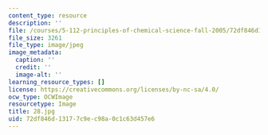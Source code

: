 ```yaml
---
content_type: resource
description: ''
file: /courses/5-112-principles-of-chemical-science-fall-2005/72df846d13177c9ec98a0c1c63d457e6_28.jpg
file_size: 3261
file_type: image/jpeg
image_metadata:
  caption: ''
  credit: ''
  image-alt: ''
learning_resource_types: []
license: https://creativecommons.org/licenses/by-nc-sa/4.0/
ocw_type: OCWImage
resourcetype: Image
title: 28.jpg
uid: 72df846d-1317-7c9e-c98a-0c1c63d457e6
---
```

